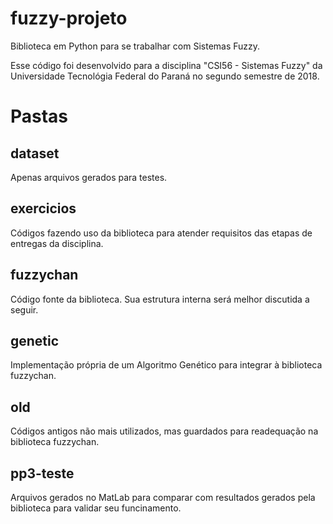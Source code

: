 # fuzzy-projeto
Biblioteca em Python para se trabalhar com Sistemas Fuzzy.

Esse código foi desenvolvido para a disciplina "CSI56 - Sistemas Fuzzy" da Universidade Tecnológia Federal do Paraná no segundo semestre de 2018.

# Pastas
## dataset
Apenas arquivos gerados para testes.
## exercicios
Códigos fazendo uso da biblioteca para atender requisitos das etapas de entregas da disciplina.
## fuzzychan
Código fonte da biblioteca. Sua estrutura interna será melhor discutida a seguir.
## genetic
Implementação própria de um Algoritmo Genético para integrar à biblioteca fuzzychan.
## old
Códigos antigos não mais utilizados, mas guardados para readequação na biblioteca fuzzychan.
## pp3-teste 
Arquivos gerados no MatLab para comparar com resultados gerados pela biblioteca para validar seu funcinamento.

